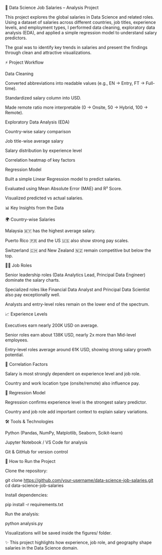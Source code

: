 💼 Data Science Job Salaries – Analysis Project

This project explores the global salaries in Data Science and related roles. Using a dataset of salaries across different countries, job titles, experience levels, and employment types, I performed data cleaning, exploratory data analysis (EDA), and applied a simple regression model to understand salary predictors.

The goal was to identify key trends in salaries and present the findings through clean and attractive visualizations.

⚡ Project Workflow

Data Cleaning

Converted abbreviations into readable values (e.g., EN → Entry, FT → Full-time).

Standardized salary column into USD.

Made remote ratio more interpretable (0 → Onsite, 50 → Hybrid, 100 → Remote).

Exploratory Data Analysis (EDA)

Country-wise salary comparison

Job title-wise average salary

Salary distribution by experience level

Correlation heatmap of key factors

Regression Model

Built a simple Linear Regression model to predict salaries.

Evaluated using Mean Absolute Error (MAE) and R² Score.

Visualized predicted vs actual salaries.

📊 Key Insights from the Data

🌍 Country-wise Salaries

Malaysia 🇲🇾 has the highest average salary.

Puerto Rico 🇵🇷 and the US 🇺🇸 also show strong pay scales.

Switzerland 🇨🇭 and New Zealand 🇳🇿 remain competitive but below the top.

👩‍💻 Job Roles

Senior leadership roles (Data Analytics Lead, Principal Data Engineer) dominate the salary charts.

Specialized roles like Financial Data Analyst and Principal Data Scientist also pay exceptionally well.

Analysts and entry-level roles remain on the lower end of the spectrum.

📈 Experience Levels

Executives earn nearly 200K USD on average.

Senior roles earn about 138K USD, nearly 2x more than Mid-level employees.

Entry-level roles average around 61K USD, showing strong salary growth potential.

🔗 Correlation Factors

Salary is most strongly dependent on experience level and job role.

Country and work location type (onsite/remote) also influence pay.

🤖 Regression Model

Regression confirms experience level is the strongest salary predictor.

Country and job role add important context to explain salary variations.

🛠️ Tools & Technologies

Python (Pandas, NumPy, Matplotlib, Seaborn, Scikit-learn)

Jupyter Notebook / VS Code for analysis

Git & GitHub for version control

📌 How to Run the Project

Clone the repository:

git clone https://github.com/your-username/data-science-job-salaries.git
cd data-science-job-salaries


Install dependencies:

pip install -r requirements.txt


Run the analysis:

python analysis.py


Visualizations will be saved inside the figures/ folder.

✨ This project highlights how experience, job role, and geography shape salaries in the Data Science domain.
